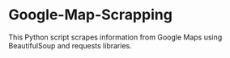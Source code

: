 # Google-Map-Scrapping
This Python script scrapes information from Google Maps using BeautifulSoup and requests libraries.
